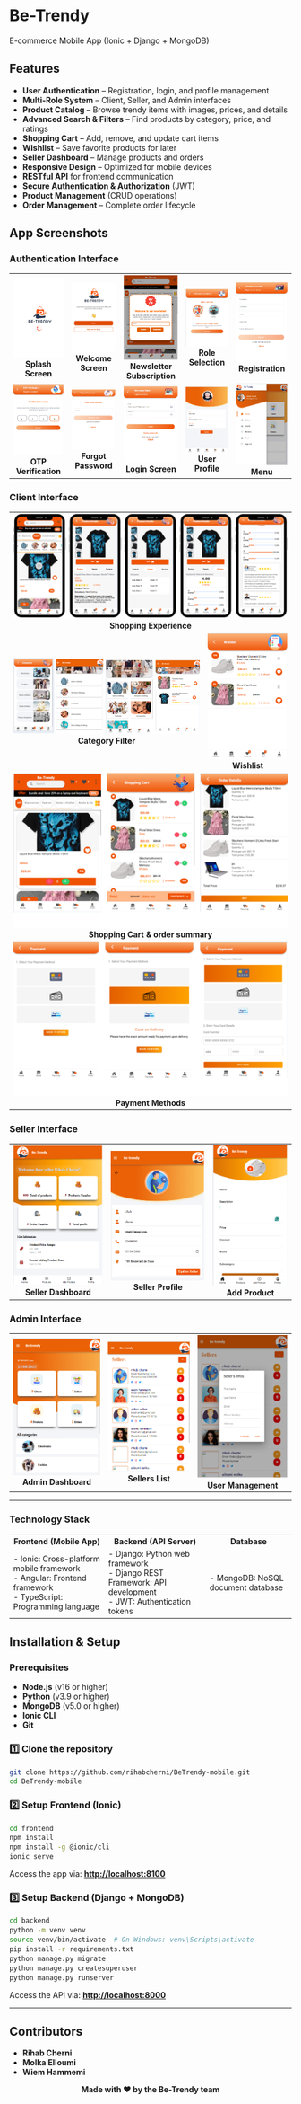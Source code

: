 
# Be-Trendy
E-commerce Mobile App (Ionic + Django + MongoDB)

## Features
- **User Authentication** – Registration, login, and profile management
- **Multi-Role System** – Client, Seller, and Admin interfaces
- **Product Catalog** – Browse trendy items with images, prices, and details
- **Advanced Search & Filters** – Find products by category, price, and ratings
- **Shopping Cart** – Add, remove, and update cart items
- **Wishlist** – Save favorite products for later
- **Seller Dashboard** – Manage products and orders
- **Responsive Design** – Optimized for mobile devices
- **RESTful API** for frontend communication
- **Secure Authentication & Authorization** (JWT)
- **Product Management** (CRUD operations)
- **Order Management** – Complete order lifecycle

## App Screenshots

### Authentication Interface

<div align="center">
  <table>
    <tr>
      <td align="center">
        <img src="screenshots/login/splash.PNG" alt="Splash Screen" width="200"/><br/>
        <b>Splash Screen</b><br/>
      </td>
      <td align="center">
        <img src="screenshots/login/welcome.PNG" alt="Welcome Screen" width="200"/><br/>
        <b>Welcome Screen</b><br/>
      </td>
      <td align="center">
        <img src="screenshots/login/newslteer.PNG" alt="Newsletter Subscription" width="200"/><br/>
        <b>Newsletter Subscription</b><br/>
      </td>
     <td align="center">
        <img src="screenshots/login/role.PNG" alt="Role Selection" width="200"/><br/>
        <b>Role Selection</b><br/>
      </td>
      <td align="center">
        <img src="screenshots/login/register1.PNG" alt="Register Step 1" width="200"/><br/>
        <b>Registration</b><br/>
      </td>
    </tr>
    <tr>
      <td align="center">
        <img src="screenshots/login/otp.PNG" alt="OTP Verification" width="200"/><br/>
        <b>OTP Verification</b><br/>
      </td>
    <td align="center">
          <img src="screenshots/login/forgot.PNG" alt="Forgot Password" width="220"/><br/>
          <b>Forgot Password</b><br/>
        </td>
     <td align="center">
        <img src="screenshots/login/login.PNG" alt="Login Screen" width="200"/><br/>
        <b>Login Screen</b><br/>
      </td>
      <td align="center">
        <img src="./screenshots/login/profil.PNG" alt="User Profile" width="200"/><br/>
        <b>User Profile</b><br/>
      </td>
       <td align="center">
        <img src="./screenshots/login/nav.PNG" alt="Nav" width="200"/><br/>
        <b>Menu</b><br/>
      </td>
    </tr>
  </table>
</div>

### Client Interface

<div align="center">
  <table>
    <tr>
     <td align="center" colspan="2">
        <img src="./screenshots/client/product.png" alt="Product Catalog"/>
        <b>Shopping Experience</b><br/>
      </td>
    </tr>
    <tr>
      <td align="center">
        <img src="./screenshots/client/category-all.png" alt="Category Filter"/>
        <b>Category Filter</b><br/>
      </td>
      <td align="center">
        <img src="./screenshots/client/9-favorite.PNG" alt="Wishlist" width="400"/><br/>
        <b>Wishlist</b><br/>
      </td>
    </tr>
    <tr>
      <td align="center" colspan="2">
        <img src="./screenshots/client/carte.png" alt="Shopping Cart"/><br/>
        <b>Shopping Cart & order summary</b>
      </td>
    </tr>
    <tr>
      <td align="center" colspan="2">
        <img src="./screenshots/client/pay.png" alt="Shopping Cart"/><br/>
        <b>Payment Methods</b><br/>
      </td>
    </tr>
  </table>
</div>

### Seller Interface
<div align="center">
  <table>
    <tr>
      <td align="center">
        <img src="./screenshots/seller/seller-dash.PNG" alt="Seller Dashboard" width="210"/><br/>
        <b>Seller Dashboard</b><br/>
      </td>
      <td align="center">
        <img src="./screenshots/seller/seller.PNG" alt="Seller Profile" width="240"/><br/>
        <b>Seller Profile</b><br/>
      </td>
        <td align="center">
        <img src="./screenshots/seller/add-pro.PNG" alt="Seller add" width="180"/><br/>
        <b>Add Product</b><br/>
      </td>
    </tr>
  </table>
</div>

### Admin Interface
<div align="center">
  <table>
    <tr>
      <td align="center">
        <img src="./screenshots/admin/admin-dash.PNG" alt="Admin Dashboard" width="200"/><br/>
        <b>Admin Dashboard</b><br/>
      </td>
      <td align="center">
        <img src="./screenshots/admin/client.PNG" alt="Sellers" width="200"/><br/>
        <b>Sellers List</b><br/>
      </td>
            <td align="center">
        <img src="./screenshots/admin/seller-add.PNG" alt="Add seller" width="200"/><br/>
        <b>User Management</b><br/>
      </td>
    </tr>
  </table>
</div>

---

### Technology Stack

<table>
  <tr>
    <th>Frontend (Mobile App)</th>
    <th>Backend (API Server)</th>
    <th>Database</th>
  </tr>
  <tr>
    <td>
      - Ionic: Cross-platform mobile framework <br/>
      - Angular: Frontend framework <br/>
      - TypeScript: Programming language
    </td>
    <td>
      - Django: Python web framework <br/>
      - Django REST Framework: API development <br/>
      - JWT: Authentication tokens
    </td>
    <td>
      - MongoDB: NoSQL document database
    </td>
  </tr>
</table>

## Installation & Setup

### Prerequisites
- **Node.js** (v16 or higher)
- **Python** (v3.9 or higher)
- **MongoDB** (v5.0 or higher)
- **Ionic CLI**
- **Git**

### 1️⃣ Clone the repository
```bash
git clone https://github.com/rihabcherni/BeTrendy-mobile.git
cd BeTrendy-mobile
```

### 2️⃣ Setup Frontend (Ionic)

```bash
cd frontend
npm install
npm install -g @ionic/cli
ionic serve
```

Access the app via: **[http://localhost:8100](http://localhost:8100)**

### 3️⃣ Setup Backend (Django + MongoDB)

```bash
cd backend
python -m venv venv
source venv/bin/activate  # On Windows: venv\Scripts\activate
pip install -r requirements.txt
python manage.py migrate
python manage.py createsuperuser
python manage.py runserver
```
Access the API via: **[http://localhost:8000](http://localhost:8000)**  

---

## Contributors

- **Rihab Cherni** 
- **Molka Elloumi**
- **Wiem Hammemi** 
<div align="center">
  <p><strong>Made with ❤️ by the Be-Trendy team</strong></p>
</div>